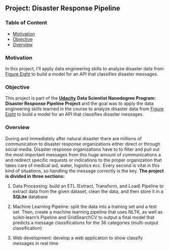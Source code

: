 
## Project: Disaster Response Pipeline 

### Table of Content
  * [Motivation](#motivation)
  * [Objective](#objective) 
  * [Overview](#overview) 
 
  
  
  
### Motivation 
In this project, I'll apply data engineering skills to analyze disaster data from  [Figure Eight](https://www.figure-eight.com/)  to build a model for an API that classifies disaster messages.



### Objective 
This project is part of the [**Udacity**](https://eu.udacity.com/) **Data Scientist Nanodegree Program: Disaster Response Pipeline Project** and the goal was to apply the data engineering skills learned in the course to analyze disaster data from [Figure Eight](https://www.figure-eight.com/) to build a model for an API that classifies disaster messages. 

### Overview 
During and immediately after natural disaster there are millions of communication to disaster response organizations either direct or through social media. Disaster response organizations have to to filter and pull out the most important messages from this huge amount of communications a and redirect specific requests or indications to the proper organization that takes care of medical aid, water, logistics ecc. Every second is vital in this kind of situations, so handling the message correctly is the key. 
**The project is divided in three sections:**

1. Data Processing: 
 build an ETL (Extract, Transform, and Load) Pipeline to extract data from the given dataset, clean the data, and then store it in a **SQLite** database

2. Machine Learning Pipeline: 
split the data into a training set and a test set. Then, create a machine learning pipeline that uses NLTK, as well as scikit-learn’s Pipeline and GridSearchCV to output a final model that predicts a message classifications for the 36 categories (multi-output classification)

3. Web development: develop a web application to show classify messages in real time


